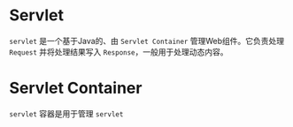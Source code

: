 # Servlet

`servlet` 是一个基于Java的、由 `Servlet Container` 管理Web组件。它负责处理 `Request` 并将处理结果写入 `Response`，一般用于处理动态内容。

# Servlet Container

`servlet` 容器是用于管理 `servlet` 


